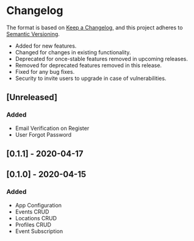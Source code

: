 # Changelog

The format is based on [Keep a Changelog](https://keepachangelog.com/en/1.0.0/),
and this project adheres to [Semantic Versioning](https://semver.org/spec/v2.0.0.html).

-   Added for new features.
-   Changed for changes in existing functionality.
-   Deprecated for once-stable features removed in upcoming releases.
-   Removed for deprecated features removed in this release.
-   Fixed for any bug fixes.
-   Security to invite users to upgrade in case of vulnerabilities.

## [Unreleased]

### Added

-   Email Verification on Register
-   User Forgot Password

## [0.1.1] - 2020-04-17

## [0.1.0] - 2020-04-15

### Added

-   App Configuration
-   Events CRUD
-   Locations CRUD
-   Profiles CRUD
-   Event Subscription
